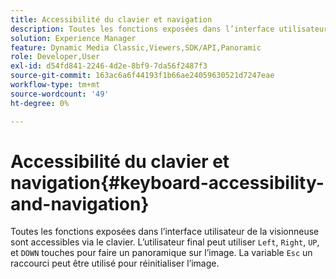 ```yaml
---
title: Accessibilité du clavier et navigation
description: Toutes les fonctions exposées dans l’interface utilisateur de la visionneuse sont accessibles via le clavier.
solution: Experience Manager
feature: Dynamic Media Classic,Viewers,SDK/API,Panoramic
role: Developer,User
exl-id: d54fd841-2246-4d2e-8bf9-7da56f2487f3
source-git-commit: 163ac6a6f44193f1b66ae24059630521d7247eae
workflow-type: tm+mt
source-wordcount: '49'
ht-degree: 0%

---
```


# Accessibilité du clavier et navigation{#keyboard-accessibility-and-navigation}

Toutes les fonctions exposées dans l’interface utilisateur de la visionneuse sont accessibles via le clavier.
L’utilisateur final peut utiliser `Left`, `Right`, `UP`, et `DOWN` touches pour faire un panoramique sur l’image.
La variable `Esc` un raccourci peut être utilisé pour réinitialiser l’image.

